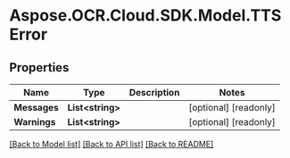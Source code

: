 # Aspose.OCR.Cloud.SDK.Model.TTSError

## Properties

Name | Type | Description | Notes
------------ | ------------- | ------------- | -------------
**Messages** | **List&lt;string&gt;** |  | [optional] [readonly] 
**Warnings** | **List&lt;string&gt;** |  | [optional] [readonly] 

[[Back to Model list]](../README.md#documentation-for-models) [[Back to API list]](../README.md#documentation-for-api-endpoints) [[Back to README]](../README.md)

